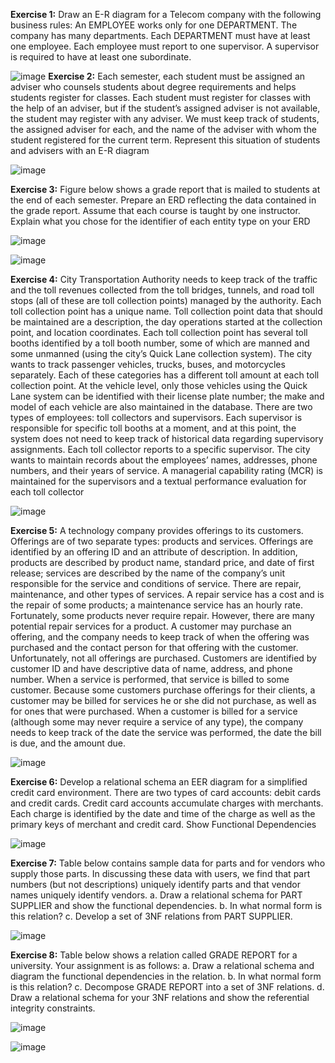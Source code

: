 **Exercise 1:**
  Draw an E-R diagram for a Telecom company with the following business rules:
An EMPLOYEE works only for one DEPARTMENT. The company has many departments. Each DEPARTMENT must have at least one employee. Each employee must report to one supervisor. A supervisor is required to have at least one subordinate.
	
![image](https://github.com/user-attachments/assets/9f5e40a0-5654-4f81-a819-85c2a61803f6)
**Exercise 2:**
  Each semester, each student must be assigned an adviser who counsels students about degree requirements and helps students register for classes. Each student must register for classes with the help of an adviser, but if the student’s assigned adviser is not available, the student may register with any adviser.
We must keep track of students, the assigned adviser for each, and the name of the adviser with whom the student registered for the current term.
Represent this situation of students and advisers with an E-R diagram

![image](https://github.com/user-attachments/assets/9768df29-ce01-4026-b222-93eda93b93b9)

**Exercise 3:** 
  Figure below shows a grade report that is mailed to students at the end of each semester. Prepare an ERD reflecting the data contained in the grade report. Assume that each course is taught by one instructor. Explain what you chose for the identifier of each entity type on your ERD

![image](https://github.com/user-attachments/assets/087882a9-2c07-4578-ab71-f37242cda830)

![image](https://github.com/user-attachments/assets/2dd4c16e-58c5-4eb9-b02a-8df6f0b33209)

**Exercise 4:**
  City Transportation Authority needs to keep track of the traffic and the toll revenues collected from the toll bridges, tunnels, and road toll stops (all of these are toll collection points) managed by the authority. Each toll collection point has a unique name. Toll collection point data that should be maintained are a description, the day operations started at the collection point, and location coordinates. Each toll collection point has several toll booths identified by a toll booth number, some of which are manned and some unmanned (using the city’s Quick Lane collection system). The city wants to track passenger vehicles, trucks, buses, and motorcycles separately. Each of these categories has a different toll amount at each toll collection point. At the vehicle level, only those vehicles using the Quick Lane system can be identified with their license plate number; the make and model of each vehicle are also maintained in the database. There are two types of employees: toll collectors and supervisors. Each supervisor is responsible for specific toll booths at a moment, and at this point, the system does not need to keep track of historical data regarding supervisory assignments. Each toll collector reports to a specific supervisor. The city wants to maintain records about the employees’ names, addresses, phone numbers, and their years of service. A managerial capability rating (MCR) is maintained for the supervisors and a textual performance evaluation for each toll collector

![image](https://github.com/user-attachments/assets/ba29ad5c-9cb2-4e57-a71d-25b165311de5)

**Exercise 5:** 
  A technology company provides offerings to its customers. Offerings are of two separate types: products and services. Offerings are identified by an offering ID and an attribute of description. In addition, products are described by product name, standard price, and date of first release; services are described by the name of the company’s unit responsible for the service and conditions of service. There are repair, maintenance, and other types of services. A repair service has a cost and is the repair of some products; a maintenance service has an hourly rate. Fortunately, some products never require repair. However, there are many potential repair services for a product. A customer may purchase an offering, and the company needs to keep track of when the offering was purchased and the contact person for that offering with the customer. Unfortunately, not all offerings are purchased. Customers are identified by customer ID and have descriptive data of name, address, and phone number. When a service
is performed, that service is billed to some customer. Because some customers purchase offerings for their clients, a customer may be billed for services he or she did not purchase, as well as for ones that were purchased. When a customer is billed for a service (although some may never require a service of any type), the company needs to keep track of the date the service was performed, the date the bill is due, and the amount due.

![image](https://github.com/user-attachments/assets/aac1b11b-873e-4faf-96f3-24f922a92217)

**Exercise 6:**
  Develop a relational schema an EER diagram for a simplified credit card environment. There are two types of card accounts: debit cards and credit cards. Credit card accounts accumulate charges with merchants. Each charge is identified by the date and time of the charge as well as the primary keys of merchant and credit card. 
Show Functional Dependencies

![image](https://github.com/user-attachments/assets/ecd3985a-7a91-424c-a674-1104742324cf)

**Exercise 7:**
  Table below contains sample data for parts and for vendors who supply those parts. In discussing these data with users, we find that part numbers (but not descriptions) uniquely  identify parts and that vendor names uniquely identify 
vendors. 
	a. Draw a relational schema for PART SUPPLIER and show the functional dependencies. 
	b. In what normal form is this relation? 
	c. Develop a set of 3NF relations from PART SUPPLIER. 

![image](https://github.com/user-attachments/assets/d1f969fb-9def-456d-ae2b-2c9e2758fed8)

**Exercise 8:**
  Table below shows a relation called GRADE REPORT for a university. Your assignment is as 
follows: 
a. Draw a relational schema and diagram the functional dependencies in the relation. 
b. In what normal form is this relation? 
c. Decompose GRADE REPORT into a set of 3NF relations. 
d. Draw a relational schema for your 3NF relations and show the referential integrity constraints.

![image](https://github.com/user-attachments/assets/ef56af0d-319f-4955-be4b-3cdeae9773cf)

![image](https://github.com/user-attachments/assets/9b998935-a884-45a7-b1df-ca5f55aae6e1)
